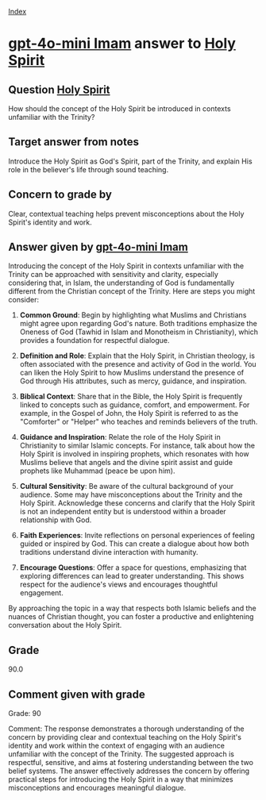 
[Index](../../index.md)
# [gpt-4o-mini Imam](../../answering_models/gpt-4o-mini_Imam.md) answer to [Holy Spirit](../../questions/Holy_Spirit.md)

## Question [Holy Spirit](../../questions/Holy_Spirit.md)
How should the concept of the Holy Spirit be introduced in contexts unfamiliar with the Trinity?

## Target answer from notes
Introduce the Holy Spirit as God's Spirit, part of the Trinity, and explain His role in the believer's life through sound teaching.

## Concern to grade by
Clear, contextual teaching helps prevent misconceptions about the Holy Spirit's identity and work.

## Answer given by [gpt-4o-mini Imam](../../answering_models/gpt-4o-mini_Imam.md)
Introducing the concept of the Holy Spirit in contexts unfamiliar with the Trinity can be approached with sensitivity and clarity, especially considering that, in Islam, the understanding of God is fundamentally different from the Christian concept of the Trinity. Here are steps you might consider:

1. **Common Ground**: Begin by highlighting what Muslims and Christians might agree upon regarding God's nature. Both traditions emphasize the Oneness of God (Tawhid in Islam and Monotheism in Christianity), which provides a foundation for respectful dialogue.

2. **Definition and Role**: Explain that the Holy Spirit, in Christian theology, is often associated with the presence and activity of God in the world. You can liken the Holy Spirit to how Muslims understand the presence of God through His attributes, such as mercy, guidance, and inspiration.

3. **Biblical Context**: Share that in the Bible, the Holy Spirit is frequently linked to concepts such as guidance, comfort, and empowerment. For example, in the Gospel of John, the Holy Spirit is referred to as the "Comforter" or "Helper" who teaches and reminds believers of the truth.

4. **Guidance and Inspiration**: Relate the role of the Holy Spirit in Christianity to similar Islamic concepts. For instance, talk about how the Holy Spirit is involved in inspiring prophets, which resonates with how Muslims believe that angels and the divine spirit assist and guide prophets like Muhammad (peace be upon him).

5. **Cultural Sensitivity**: Be aware of the cultural background of your audience. Some may have misconceptions about the Trinity and the Holy Spirit. Acknowledge these concerns and clarify that the Holy Spirit is not an independent entity but is understood within a broader relationship with God.

6. **Faith Experiences**: Invite reflections on personal experiences of feeling guided or inspired by God. This can create a dialogue about how both traditions understand divine interaction with humanity.

7. **Encourage Questions**: Offer a space for questions, emphasizing that exploring differences can lead to greater understanding. This shows respect for the audience's views and encourages thoughtful engagement.

By approaching the topic in a way that respects both Islamic beliefs and the nuances of Christian thought, you can foster a productive and enlightening conversation about the Holy Spirit.

## Grade
90.0

## Comment given with grade
Grade: 90

Comment: The response demonstrates a thorough understanding of the concern by providing clear and contextual teaching on the Holy Spirit's identity and work within the context of engaging with an audience unfamiliar with the concept of the Trinity. The suggested approach is respectful, sensitive, and aims at fostering understanding between the two belief systems. The answer effectively addresses the concern by offering practical steps for introducing the Holy Spirit in a way that minimizes misconceptions and encourages meaningful dialogue.
